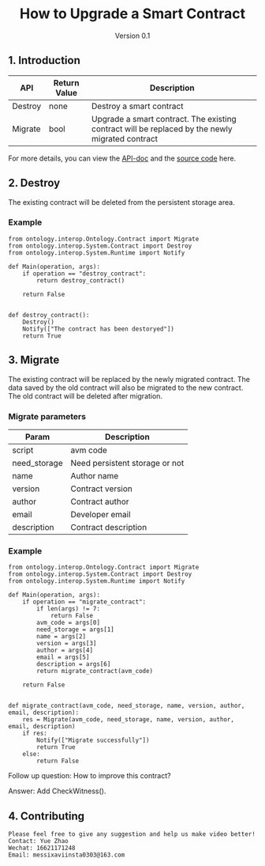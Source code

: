 <h1 align="center">How to Upgrade a Smart Contract</h1>
<p align="center" class="version">Version 0.1</p>

## 1. Introduction

| API                          | Return Value  | Description                                       |
| ---------------------------- | ---- | ---------------------------------------- |
| Destroy                 | none |      Destroy a smart contract      |
| Migrate | bool | Upgrade a smart contract. The existing contract will be replaced by the newly migrated contract                  |

For more details, you can view the [API-doc](http://dev-docs.ont.io/#/docs-en/DeveloperGuide/smartcontract/05-sc-api) and the [source code](https://github.com/ontio/ontology-python-compiler) here.

## 2. Destroy

The existing contract will be deleted from the persistent storage area.

### Example

```
from ontology.interop.Ontology.Contract import Migrate
from ontology.interop.System.Contract import Destroy
from ontology.interop.System.Runtime import Notify

def Main(operation, args):
    if operation == "destroy_contract":
        return destroy_contract()

    return False


def destroy_contract():
    Destroy()
    Notify(["The contract has been destoryed"])
    return True
```

## 3. Migrate

The existing contract will be replaced by the newly migrated contract. The data saved by the old contract will also be migrated to the new contract. The old contract will be deleted after migration. 

### Migrate parameters

| Param                         | Description                                       |
| ----------------------------  | ---------------------------------------- |
|script| avm code|
|need_storage| Need persistent storage or not |
|name| Author name|
|version| Contract version|
|author| Contract author |
|email| Developer email |
|description| Contract description|

### Example

```
from ontology.interop.Ontology.Contract import Migrate
from ontology.interop.System.Contract import Destroy
from ontology.interop.System.Runtime import Notify

def Main(operation, args):
    if operation == "migrate_contract":
        if len(args) != 7:
            return False
        avm_code = args[0]
        need_storage = args[1]
        name = args[2]
        version = args[3]
        author = args[4]
        email = args[5]
        description = args[6]
        return migrate_contract(avm_code)

    return False


def migrate_contract(avm_code, need_storage, name, version, author, email, description):
    res = Migrate(avm_code, need_storage, name, version, author, email, description)
    if res:
        Notify(["Migrate successfully"])
        return True
    else:
        return False
```

Follow up question: How to improve this contract? 

Answer: Add CheckWitness(). 

## 4. Contributing 

```
Please feel free to give any suggestion and help us make video better!
Contact: Yue Zhao 
Wechat: 16621171248
Email: messixaviinsta0303@163.com
```
